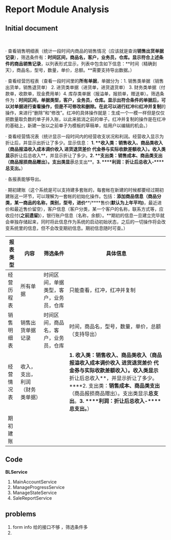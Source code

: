 # Report Module Analysis



## Initial document

​					

·      查看销售明细表（统计一段时间内商品的销售情况（应该就是查询**销售出货单据记录**），筛选条件有：**时间区间，商品名，客户，业务员，仓库。**显示符合上述条件的**商品销售记录**，以列表形式显示，列表中包含如下信息：**时间（精确到天），商品名，型号，数量，单价，总额。**需要支持导出数据。）

·      查看经营历程表（查看一段时间里的**所有单据**，单据分为：1. 销售类单据（销售出货单，销售退货单） 2. 进货类单据（进货单，进货退货单） 3. 财务类单据（付款单，收款单，现金费用单）4. 库存类单据（报溢单，报损单，赠送单）。筛选条件为：**时间区间，单据类型，客户，业务员，仓库。**显示出符合条件的单据后，可以对单据进行查看操作，但是不可修改和删除。在此可以进行**红冲**和**红冲并复制**的操作，来进行“删除”和“修改”。红冲的具体操作就是：生成一个一模一样但是仅仅把数量取负数的单子并入账，以此来抵消之前的单子。红冲并复制的操作是在红冲的基础上，新建一张以之前单子为模板的草稿单，给用户以编辑的机会。）

·      查看经营情况表（统计显示一段时间内的经营收支状况和利润。经营收入显示为折让后，并显示出折让了多少。显示信息： **1. ****收入类**：**销售收入、商品类收入**（商品报溢收入成本调价收入 进货退货差价 代金券与实际收款差额收入）。收入类显示**折让后总收入**，并显示折让了多少。**2. ****支出类：销售成本、商品类支出**（商品报损商品赠出）。支出类显示**总支出**。**3. ****利润：折让后总收入-****总支出。**）

·      各报表能够导出。

·      期初建账（这个系统是可以支持建多套账的，每套帐在新建的时候都要经过期初建账这一环节，可以理解为一套帐的初始化操作。包括：**添加商品信息（商品分类，某一商品的名称，类别，型号，进价****/****售价(****默认为上年平均)****，最近进价和最近售价留空），客户信息（客户分类，某一个客户的名称，联系方式等，应收应付(****之前遗留)****），银行账户信息（名称，余额）。**期初的信息一旦建立完毕就会单独存储起来，同时将此信息作为系统的启动初始状态，之后的一切操作将会改变系统里的信息，但不会改变期初信息。期初信息随时可查。）







| 报表类型  | 内容              | 筛选条件                | 具体信息                                     |
| ----- | --------------- | ------------------- | ---------------------------------------- |
| 经营历程表 | 所有单据            | 时间区间，单据类型，客户，业务员，仓库 | 只能查看，红冲，红冲并复制                            |
| 销售明细表 | 销售出货单据记录        | 时间区间，商品名，客户，业务员，仓库  | 时间，商品名，型号，数量，单价，总额（支持导出）                 |
| 经营情况表 | 收入，支出，利润（财务类单据） |                     | **1. **收入类**：**销售收入、商品类收入**（商品报溢收入成本调价收入 进货退货差价 代金券与实际收款差额收入）。收入类显示**折让后总收入**，并显示折让了多少。****2. 支出类：**销售成本、商品类支出**（商品报损商品赠出）。支出类显示**总支出**。**3. ****利润：折让后总收入-****总支出。**） |
| 期初建账  |                 |                     |                                          |



## Code

**BLService**



1. MainAccountService
2. ManageProgressService
3. ManageStateService
4. SaleReportService





## problems

1. form info  给的接口不够 ，筛选条件多
2. ​